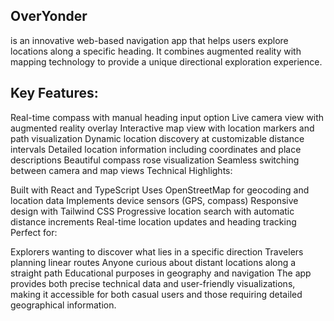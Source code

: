 ## OverYonder
is an innovative web-based navigation app that helps users explore locations along a specific heading. It combines augmented reality with mapping technology to provide a unique directional exploration experience.

## Key Features:

Real-time compass with manual heading input option
Live camera view with augmented reality overlay
Interactive map view with location markers and path visualization
Dynamic location discovery at customizable distance intervals
Detailed location information including coordinates and place descriptions
Beautiful compass rose visualization
Seamless switching between camera and map views
Technical Highlights:

Built with React and TypeScript
Uses OpenStreetMap for geocoding and location data
Implements device sensors (GPS, compass)
Responsive design with Tailwind CSS
Progressive location search with automatic distance increments
Real-time location updates and heading tracking
Perfect for:

Explorers wanting to discover what lies in a specific direction
Travelers planning linear routes
Anyone curious about distant locations along a straight path
Educational purposes in geography and navigation
The app provides both precise technical data and user-friendly visualizations, making it accessible for both casual users and those requiring detailed geographical information.
